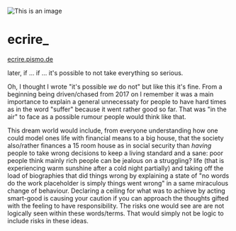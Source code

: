 ![This is an image](https://worldwideweb.interlectual.org/ecrire_.png)
# ecrire_

[ecrire.pismo.de](https://ecrire.pismo.de)

later, if ... if ... it's possible to not take everything so serious.

Oh, I thought I wrote "it's possible _we_ do not" but like this it's fine. From a beginning being driven/chased from 2017 on I remember it was a main importance to explain a general unnecessaty for people to have hard times as in the word "suffer" because it went rather good so far. That was "in the air" to face as a possible rumour people would think like that.

This dream world would include, from everyone understanding how one could model ones life with financial means to a big house, that the society also/rather finances a 15 room house as in social security than _having_ people to take wrong decisions to keep a living standard and a sane: poor people think mainly rich people can be jealous on a struggling? life (that is experiencing warm sunshine after a cold night partially) and taking off the load of biographies that did things wrong by explaining a state of "no words do the work placeholder is simply things went wrong" in a same miraculous change of behaviour.  Declaring a ceiling for what was to achieve by acting smart-good is causing your caution if you can approach the thoughts gifted with the feeling to have responsibility. The risks one would see are are not logically seen within these words/terms. That would simply not be logic to include risks in these ideas.
